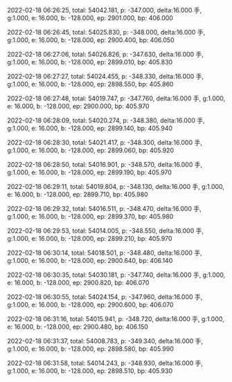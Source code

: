 2022-02-18 06:26:25, total: 54042.181, p: -347.000, delta:16.000 手, g:1.000, e: 16.000, b: -128.000, ep: 2901.000, bp: 406.000

2022-02-18 06:26:45, total: 54025.830, p: -348.000, delta:16.000 手, g:1.000, e: 16.000, b: -128.000, ep: 2900.400, bp: 406.050

2022-02-18 06:27:06, total: 54026.826, p: -347.630, delta:16.000 手, g:1.000, e: 16.000, b: -128.000, ep: 2899.010, bp: 405.830

2022-02-18 06:27:27, total: 54024.455, p: -348.330, delta:16.000 手, g:1.000, e: 16.000, b: -128.000, ep: 2898.550, bp: 405.860

2022-02-18 06:27:48, total: 54019.747, p: -347.760, delta:16.000 手, g:1.000, e: 16.000, b: -128.000, ep: 2900.000, bp: 405.970

2022-02-18 06:28:09, total: 54020.274, p: -348.380, delta:16.000 手, g:1.000, e: 16.000, b: -128.000, ep: 2899.140, bp: 405.940

2022-02-18 06:28:30, total: 54021.417, p: -348.300, delta:16.000 手, g:1.000, e: 16.000, b: -128.000, ep: 2899.060, bp: 405.920

2022-02-18 06:28:50, total: 54016.901, p: -348.570, delta:16.000 手, g:1.000, e: 16.000, b: -128.000, ep: 2899.190, bp: 405.970

2022-02-18 06:29:11, total: 54019.804, p: -348.130, delta:16.000 手, g:1.000, e: 16.000, b: -128.000, ep: 2899.710, bp: 405.980

2022-02-18 06:29:32, total: 54016.511, p: -348.470, delta:16.000 手, g:1.000, e: 16.000, b: -128.000, ep: 2899.370, bp: 405.980

2022-02-18 06:29:53, total: 54014.005, p: -348.550, delta:16.000 手, g:1.000, e: 16.000, b: -128.000, ep: 2899.210, bp: 405.970

2022-02-18 06:30:14, total: 54018.501, p: -348.480, delta:16.000 手, g:1.000, e: 16.000, b: -128.000, ep: 2900.640, bp: 406.140

2022-02-18 06:30:35, total: 54030.181, p: -347.740, delta:16.000 手, g:1.000, e: 16.000, b: -128.000, ep: 2900.820, bp: 406.070

2022-02-18 06:30:55, total: 54024.154, p: -347.960, delta:16.000 手, g:1.000, e: 16.000, b: -128.000, ep: 2900.600, bp: 406.070

2022-02-18 06:31:16, total: 54015.941, p: -348.720, delta:16.000 手, g:1.000, e: 16.000, b: -128.000, ep: 2900.480, bp: 406.150

2022-02-18 06:31:37, total: 54008.783, p: -349.340, delta:16.000 手, g:1.000, e: 16.000, b: -128.000, ep: 2898.580, bp: 405.990

2022-02-18 06:31:58, total: 54014.243, p: -348.930, delta:16.000 手, g:1.000, e: 16.000, b: -128.000, ep: 2898.510, bp: 405.930